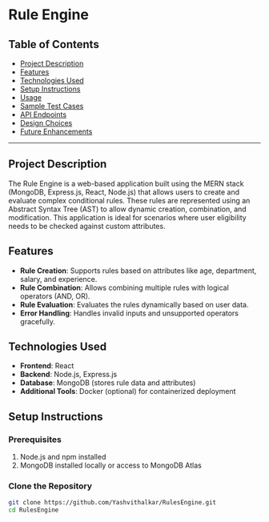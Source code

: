 # Rule Engine

## Table of Contents
- [Project Description](#project-description)
- [Features](#features)
- [Technologies Used](#technologies-used)
- [Setup Instructions](#setup-instructions)
- [Usage](#usage)
- [Sample Test Cases](#sample-test-cases)
- [API Endpoints](#api-endpoints)
- [Design Choices](#design-choices)
- [Future Enhancements](#future-enhancements)

---

## **Project Description**
The Rule Engine is a web-based application built using the MERN stack (MongoDB, Express.js, React, Node.js) that allows users to create and evaluate complex conditional rules. These rules are represented using an Abstract Syntax Tree (AST) to allow dynamic creation, combination, and modification. This application is ideal for scenarios where user eligibility needs to be checked against custom attributes.

## **Features**
- **Rule Creation**: Supports rules based on attributes like age, department, salary, and experience.
- **Rule Combination**: Allows combining multiple rules with logical operators (AND, OR).
- **Rule Evaluation**: Evaluates the rules dynamically based on user data.
- **Error Handling**: Handles invalid inputs and unsupported operators gracefully.

## **Technologies Used**
- **Frontend**: React
- **Backend**: Node.js, Express.js
- **Database**: MongoDB (stores rule data and attributes)
- **Additional Tools**: Docker (optional) for containerized deployment

## **Setup Instructions**

### Prerequisites
1. Node.js and npm installed
2. MongoDB installed locally or access to MongoDB Atlas

### Clone the Repository
```bash
git clone https://github.com/Yashvithalkar/RulesEngine.git
cd RulesEngine

